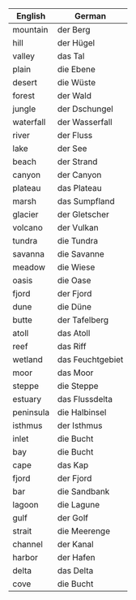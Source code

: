 
| English   | German           |
| --------- | ---------------- |
| mountain  | der Berg         |
| hill      | der Hügel        |
| valley    | das Tal          |
| plain     | die Ebene        |
| desert    | die Wüste        |
| forest    | der Wald         |
| jungle    | der Dschungel    |
| waterfall | der Wasserfall   |
| river     | der Fluss        |
| lake      | der See          |
| beach     | der Strand       |
| canyon    | der Canyon       |
| plateau   | das Plateau      |
| marsh     | das Sumpfland    |
| glacier   | der Gletscher    |
| volcano   | der Vulkan       |
| tundra    | die Tundra       |
| savanna   | die Savanne      |
| meadow    | die Wiese        |
| oasis     | die Oase         |
| fjord     | der Fjord        |
| dune      | die Düne         |
| butte     | der Tafelberg    |
| atoll     | das Atoll        |
| reef      | das Riff         |
| wetland   | das Feuchtgebiet |
| moor      | das Moor         |
| steppe    | die Steppe       |
| estuary   | das Flussdelta   |
| peninsula | die Halbinsel    |
| isthmus   | der Isthmus      |
| inlet     | die Bucht        |
| bay       | die Bucht        |
| cape      | das Kap          |
| fjord     | der Fjord        |
| bar       | die Sandbank     |
| lagoon    | die Lagune       |
| gulf      | der Golf         |
| strait    | die Meerenge     |
| channel   | der Kanal        |
| harbor    | der Hafen        |
| delta     | das Delta        |
| cove      | die Bucht        |